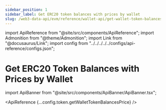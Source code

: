 ```yaml
---
sidebar_position: 1
sidebar_label: Get ERC20 token balances with prices by wallet
slug: /web3-data-api/evm/reference/wallet-api/get-wallet-token-balances-price
---
```


import ApiReference from "@site/src/components/ApiReference";
import Admonition from "@theme/Admonition";
import Link from "@docusaurus/Link";
import config from "../../../../../configs/api-reference/configs.json";

# Get ERC20 Token Balances with Prices by Wallet

import ApiBanner from "@site/src/components/ApiBanner/ApiBanner.tsx";

<ApiBanner />

<ApiReference {...config.token.getWalletTokenBalancesPrice} />
